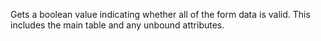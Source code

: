 Gets a boolean value indicating whether all of the form data is valid. This includes the main table and any unbound attributes.